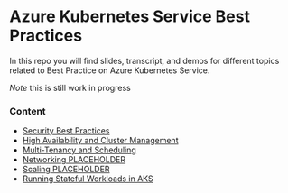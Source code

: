 # Azure Kubernetes Service Best Practices
In this repo you will find slides, transcript, and demos for different topics related to Best Practice on Azure Kubernetes Service.

*Note* this is still work in progress


### Content 
* [Security Best Practices](security)
* [High Availability and Cluster Management](ha_cm)
* [Multi-Tenancy and Scheduling](tenancy)
* [Networking PLACEHOLDER](README.md)
* [Scaling PLACEHOLDER](README.md)
* [Running Stateful Workloads in AKS](stateful_workloads)